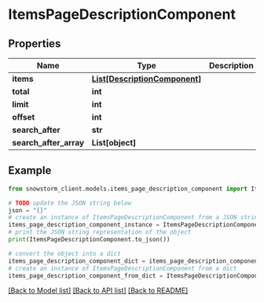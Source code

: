 # ItemsPageDescriptionComponent


## Properties

Name | Type | Description | Notes
------------ | ------------- | ------------- | -------------
**items** | [**List[DescriptionComponent]**](DescriptionComponent.md) |  | [optional] 
**total** | **int** |  | [optional] 
**limit** | **int** |  | [optional] 
**offset** | **int** |  | [optional] 
**search_after** | **str** |  | [optional] 
**search_after_array** | **List[object]** |  | [optional] 

## Example

```python
from snowstorm_client.models.items_page_description_component import ItemsPageDescriptionComponent

# TODO update the JSON string below
json = "{}"
# create an instance of ItemsPageDescriptionComponent from a JSON string
items_page_description_component_instance = ItemsPageDescriptionComponent.from_json(json)
# print the JSON string representation of the object
print(ItemsPageDescriptionComponent.to_json())

# convert the object into a dict
items_page_description_component_dict = items_page_description_component_instance.to_dict()
# create an instance of ItemsPageDescriptionComponent from a dict
items_page_description_component_from_dict = ItemsPageDescriptionComponent.from_dict(items_page_description_component_dict)
```
[[Back to Model list]](../README.md#documentation-for-models) [[Back to API list]](../README.md#documentation-for-api-endpoints) [[Back to README]](../README.md)


